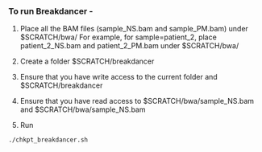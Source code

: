 ### To run Breakdancer - 

1. Place all the BAM files (sample_NS.bam and sample_PM.bam) under $SCRATCH/bwa/
For example, for sample=patient_2, place patient_2_NS.bam and patient_2_PM.bam under $SCRATCH/bwa/

2. Create a folder $SCRATCH/breakdancer

3. Ensure that you have write access to the current folder and $SCRATCH/breakdancer
4. Ensure that you have read access to $SCRATCH/bwa/sample_NS.bam and $SCRATCH/bwa/sample_NS.bam
5. Run 
```bash
./chkpt_breakdancer.sh
```
